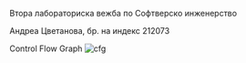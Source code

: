 Втора лабораториска вежба по Софтверско инженерство

Андреа Цветанова, бр. на индекс 212073

Control Flow Graph
![cfg](https://github.com/de1u1u/SI_2024_lab2_212073/assets/159577970/e0506fd5-1264-418a-a479-a7ca2fbaa35d)

